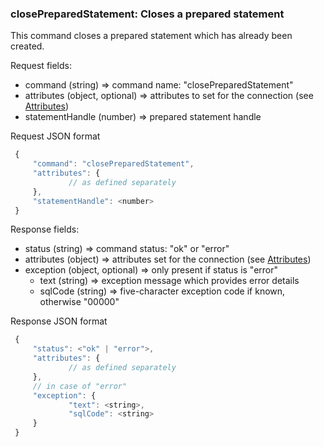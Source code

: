 ### closePreparedStatement: Closes a prepared statement

This command closes a prepared statement which has already been
created.

Request fields:

  * command (string) => command name: "closePreparedStatement"
  * attributes (object, optional) => attributes to set for the connection (see [Attributes](../WebsocketAPIV1.md#attributes-session-and-database-properties))
  * statementHandle (number) => prepared statement handle

Request JSON format
```javascript
 {
     "command": "closePreparedStatement",
     "attributes": {
             // as defined separately
     },
     "statementHandle": <number>
 }
```

Response fields:

  * status (string) => command status: "ok" or "error"
  * attributes (object) => attributes set for the connection (see [Attributes](../WebsocketAPIV1.md#attributes-session-and-database-properties))
  * exception (object, optional) =>  only present if status is "error"
    * text (string) => exception message which provides error details
    * sqlCode (string) => five-character exception code if known, otherwise "00000"

Response JSON format
```javascript
 {
     "status": <"ok" | "error">,
     "attributes": {
             // as defined separately
     },
     // in case of "error"
     "exception": {
             "text": <string>,
             "sqlCode": <string>
     }
 }
```

